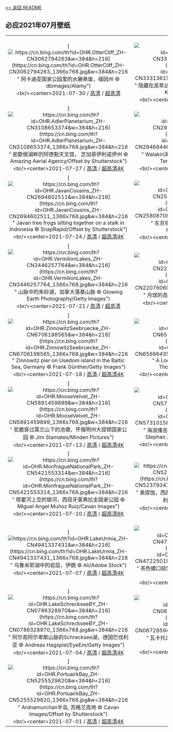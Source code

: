[<< 返回 README](../../README.md)
## 必应2021年07月壁纸
||||
|:---:|:---:|:---:|
|[![https://cn.bing.com/th?id=OHR.OtterCliff_ZH-CN3062794263&w=384&h=216](https://cn.bing.com/th?id=OHR.OtterCliff_ZH-CN3062794263_1366x768.jpg&w=384&h=216 " &#10;阿卡迪亚国家公园里的水獭悬崖，缅因州&#10;© dbimages/Alamy")](https://cn.bing.com/search?q=%E9%98%BF%E5%8D%A1%E8%BF%AA%E4%BA%9A%E5%9B%BD%E5%AE%B6%E5%85%AC%E5%9B%AD%E9%87%8C%E7%9A%84%E6%B0%B4%E7%8D%AD%E6%82%AC%E5%B4%96%EF%BC%8C%E7%BC%85%E5%9B%A0%E5%B7%9E&form=hpcapt&mkt=zh-cn&filters=HpDate:"20210730_1600")<br/><center>2021-07-30 / [高清](https://cn.bing.com/th?id=OHR.OtterCliff_ZH-CN3062794263_1920x1200.jpg&w=1920&h=1200) / [超高清](https://cn.bing.comhttps://cn.bing.com/th?id=OHR.OtterCliff_ZH-CN3062794263_UHD.jpg)<center/>|[![https://cn.bing.com/th?id=OHR.PantheraTigris_ZH-CN3331361509&w=384&h=216](https://cn.bing.com/th?id=OHR.PantheraTigris_ZH-CN3331361509_1366x768.jpg&w=384&h=216 " &#10;隐藏在高草丛中的老虎，印度阿萨姆邦&#10;© Sandesh Kadur/Minden Pictures")](https://cn.bing.com/search?q=%E9%9A%90%E8%97%8F%E5%9C%A8%E9%AB%98%E8%8D%89%E4%B8%9B%E4%B8%AD%E7%9A%84%E8%80%81%E8%99%8E%EF%BC%8C%E5%8D%B0%E5%BA%A6%E9%98%BF%E8%90%A8%E5%A7%86%E9%82%A6&form=hpcapt&mkt=zh-cn&filters=HpDate:"20210729_1600")<br/><center>2021-07-29 / [高清](https://cn.bing.com/th?id=OHR.PantheraTigris_ZH-CN3331361509_1920x1200.jpg&w=1920&h=1200) / [超高清4K](https://cn.bing.com/th?id=OHR.PantheraTigris_ZH-CN3331361509_UHD.jpg&w=3840&h=2160)<center/>|[![https://cn.bing.com/th?id=OHR.SeaGoldie_ZH-CN3208818667&w=384&h=216](https://cn.bing.com/th?id=OHR.SeaGoldie_ZH-CN3208818667_1366x768.jpg&w=384&h=216 " &#10;珊瑚礁周围的丝鳍拟花鮨鱼群，澳大利亚昆士兰大堡礁&#10;© Gary Bell/Minden Pictures")](https://cn.bing.com/search?q=%E7%8F%8A%E7%91%9A%E7%A4%81%E5%91%A8%E5%9B%B4%E7%9A%84%E4%B8%9D%E9%B3%8D%E6%8B%9F%E8%8A%B1%E9%AE%A8%E9%B1%BC%E7%BE%A4%EF%BC%8C%E6%BE%B3%E5%A4%A7%E5%88%A9%E4%BA%9A%E6%98%86%E5%A3%AB%E5%85%B0%E5%A4%A7%E5%A0%A1%E7%A4%81&form=hpcapt&mkt=zh-cn&filters=HpDate:"20210728_1600")<br/><center>2021-07-28 / [高清](https://cn.bing.com/th?id=OHR.SeaGoldie_ZH-CN3208818667_1920x1200.jpg&w=1920&h=1200) / [超高清4K](https://cn.bing.com/th?id=OHR.SeaGoldie_ZH-CN3208818667_UHD.jpg&w=3840&h=2160)<center/>|
|[![https://cn.bing.com/th?id=OHR.AdlerPlanetarium_ZH-CN3108653374&w=384&h=216](https://cn.bing.com/th?id=OHR.AdlerPlanetarium_ZH-CN3108653374_1366x768.jpg&w=384&h=216 " &#10;密歇根湖畔的阿德勒天文馆， 芝加哥伊利诺伊州&#10;© Amazing Aerial Agency/Offset by Shutterstock")](https://cn.bing.com/search?q=%E5%AF%86%E6%AD%87%E6%A0%B9%E6%B9%96%E7%95%94%E7%9A%84%E9%98%BF%E5%BE%B7%E5%8B%92%E5%A4%A9%E6%96%87%E9%A6%86%EF%BC%8C&form=hpcapt&mkt=zh-cn&filters=HpDate:"20210727_1600")<br/><center>2021-07-27 / [高清](https://cn.bing.com/th?id=OHR.AdlerPlanetarium_ZH-CN3108653374_1920x1200.jpg&w=1920&h=1200) / [超高清4K](https://cn.bing.com/th?id=OHR.AdlerPlanetarium_ZH-CN3108653374_UHD.jpg&w=3840&h=2160)<center/>|[![https://cn.bing.com/th?id=OHR.DancingTrees_ZH-CN2946844631&w=384&h=216](https://cn.bing.com/th?id=OHR.DancingTrees_ZH-CN2946844631_1366x768.jpg&w=384&h=216 " &#10;Walakiri海滩的红树林，印度尼西亚松巴岛&#10;© Tengguo Wu/Getty Images")](https://cn.bing.com/search?q=Walakiri%E6%B5%B7%E6%BB%A9%E7%9A%84%E7%BA%A2%E6%A0%91%E6%9E%97%EF%BC%8C%E5%8D%B0%E5%BA%A6%E5%B0%BC%E8%A5%BF%E4%BA%9A%E6%9D%BE%E5%B7%B4%E5%B2%9B&form=hpcapt&mkt=zh-cn&filters=HpDate:"20210726_1600")<br/><center>2021-07-26 / [高清](https://cn.bing.com/th?id=OHR.DancingTrees_ZH-CN2946844631_1920x1200.jpg&w=1920&h=1200) / [超高清4K](https://cn.bing.com/th?id=OHR.DancingTrees_ZH-CN2946844631_UHD.jpg&w=3840&h=2160)<center/>|[![https://cn.bing.com/th?id=OHR.CityPalaceUdaipur_ZH-CN2773121437&w=384&h=216](https://cn.bing.com/th?id=OHR.CityPalaceUdaipur_ZH-CN2773121437_1366x768.jpg&w=384&h=216 " &#10;皮丘拉湖畔的乌代布尔城市宫殿，印度&#10;© Chaiyun Damkaew/Getty Images")](https://cn.bing.com/search?q=%E7%9A%AE%E4%B8%98%E6%8B%89%E6%B9%96%E7%95%94%E7%9A%84%E4%B9%8C%E4%BB%A3%E5%B8%83%E5%B0%94%E5%9F%8E%E5%B8%82%E5%AE%AB%E6%AE%BF%EF%BC%8C%E5%8D%B0%E5%BA%A6&form=hpcapt&mkt=zh-cn&filters=HpDate:"20210725_1600")<br/><center>2021-07-25 / [高清](https://cn.bing.com/th?id=OHR.CityPalaceUdaipur_ZH-CN2773121437_1920x1200.jpg&w=1920&h=1200) / [超高清](https://cn.bing.comhttps://cn.bing.com/th?id=OHR.CityPalaceUdaipur_ZH-CN2773121437_UHD.jpg)<center/>|
|[![https://cn.bing.com/th?id=OHR.JavanCousins_ZH-CN2694602511&w=384&h=216](https://cn.bing.com/th?id=OHR.JavanCousins_ZH-CN2694602511_1366x768.jpg&w=384&h=216 " &#10;Javan tree frogs sitting together on a stalk in Indonesia&#10;© SnapRapid/Offset by Shutterstock")](https://cn.bing.com/search?q=Javan&form=hpcapt&mkt=zh-cn&filters=HpDate:"20210724_1600")<br/><center>2021-07-24 / [高清](https://cn.bing.com/th?id=OHR.JavanCousins_ZH-CN2694602511_1920x1200.jpg&w=1920&h=1200) / [超高清4K](https://cn.bing.com/th?id=OHR.JavanCousins_ZH-CN2694602511_UHD.jpg&w=3840&h=2160)<center/>|[![https://cn.bing.com/th?id=OHR.TokyoMetropolis_ZH-CN2580870845&w=384&h=216](https://cn.bing.com/th?id=OHR.TokyoMetropolis_ZH-CN2580870845_1366x768.jpg&w=384&h=216 " &#10;东京塔，日本东京都港区&#10;© Yukinori Hasumi/Getty Images")](https://cn.bing.com/search?q=%E4%B8%9C%E4%BA%AC%E5%A1%94%EF%BC%8C%E6%97%A5%E6%9C%AC%E4%B8%9C%E4%BA%AC%E9%83%BD%E6%B8%AF%E5%8C%BA&form=hpcapt&mkt=zh-cn&filters=HpDate:"20210723_1600")<br/><center>2021-07-23 / [高清](https://cn.bing.com/th?id=OHR.TokyoMetropolis_ZH-CN2580870845_1920x1200.jpg&w=1920&h=1200) / [超高清4K](https://cn.bing.com/th?id=OHR.TokyoMetropolis_ZH-CN2580870845_UHD.jpg&w=3840&h=2160)<center/>|[![https://cn.bing.com/th?id=OHR.MinokakeRocks_ZH-CN2474262090&w=384&h=216](https://cn.bing.com/th?id=OHR.MinokakeRocks_ZH-CN2474262090_1366x768.jpg&w=384&h=216 " &#10;伊豆半岛海岸附近的 Minokake-Iwa 奇岩群，日本&#10;© Krzysztof Baranowski/Getty Images")](https://cn.bing.com/search?q=%E4%BC%8A%E8%B1%86%E5%8D%8A%E5%B2%9B%E6%B5%B7%E5%B2%B8%E9%99%84%E8%BF%91%E7%9A%84&form=hpcapt&mkt=zh-cn&filters=HpDate:"20210722_1600")<br/><center>2021-07-22 / [高清](https://cn.bing.com/th?id=OHR.MinokakeRocks_ZH-CN2474262090_1920x1200.jpg&w=1920&h=1200) / [超高清4K](https://cn.bing.com/th?id=OHR.MinokakeRocks_ZH-CN2474262090_UHD.jpg&w=3840&h=2160)<center/>|
|[![https://cn.bing.com/th?id=OHR.VermilionLakes_ZH-CN3446257764&w=384&h=216](https://cn.bing.com/th?id=OHR.VermilionLakes_ZH-CN3446257764_1366x768.jpg&w=384&h=216 " &#10;山脉中的朱砂湖，加拿大落基山脉&#10;© Glowing Earth Photography/Getty Images")](https://cn.bing.com/search?q=%E5%B1%B1%E8%84%89%E4%B8%AD%E7%9A%84%E6%9C%B1%E7%A0%82%E6%B9%96%EF%BC%8C%E5%8A%A0%E6%8B%BF%E5%A4%A7%E8%90%BD%E5%9F%BA%E5%B1%B1%E8%84%89&form=hpcapt&mkt=zh-cn&filters=HpDate:"20210721_1600")<br/><center>2021-07-21 / [高清](https://cn.bing.com/th?id=OHR.VermilionLakes_ZH-CN3446257764_1920x1200.jpg&w=1920&h=1200) / [超高清](https://cn.bing.comhttps://cn.bing.com/th?id=OHR.VermilionLakes_ZH-CN3446257764_UHD.jpg)<center/>|[![https://cn.bing.com/th?id=OHR.PrathameshJaju_ZH-CN2207606082&w=384&h=216](https://cn.bing.com/th?id=OHR.PrathameshJaju_ZH-CN2207606082_1366x768.jpg&w=384&h=216 " &#10;月球的高清合成影像&#10;© Prathamesh Jaju")](https://cn.bing.com/search?q=%E6%9C%88%E7%90%83%E7%9A%84%E9%AB%98%E6%B8%85%E5%90%88%E6%88%90%E5%BD%B1%E5%83%8F&form=hpcapt&mkt=zh-cn&filters=HpDate:"20210720_1600")<br/><center>2021-07-20 / [高清](https://cn.bing.com/th?id=OHR.PrathameshJaju_ZH-CN2207606082_1920x1200.jpg&w=1920&h=1200) / [超高清](https://cn.bing.comhttps://cn.bing.com/th?id=OHR.PrathameshJaju_ZH-CN2207606082_UHD.jpg)<center/>|[![https://cn.bing.com/th?id=OHR.Tetouan_ZH-CN6795834080&w=384&h=216](https://cn.bing.com/th?id=OHR.Tetouan_ZH-CN6795834080_1366x768.jpg&w=384&h=216 " &#10;麦地那的彩色小巷， 摩洛哥得土安市&#10;© Jan Wlodarczyk/eStock Photo")](https://cn.bing.com/search?q=%E9%BA%A6%E5%9C%B0%E9%82%A3%E7%9A%84%E5%BD%A9%E8%89%B2%E5%B0%8F%E5%B7%B7%EF%BC%8C&form=hpcapt&mkt=zh-cn&filters=HpDate:"20210719_1600")<br/><center>2021-07-19 / [高清](https://cn.bing.com/th?id=OHR.Tetouan_ZH-CN6795834080_1920x1200.jpg&w=1920&h=1200) / [超高清](https://cn.bing.comhttps://cn.bing.com/th?id=OHR.Tetouan_ZH-CN6795834080_UHD.jpg)<center/>|
|[![https://cn.bing.com/th?id=OHR.ZinnowitzSeebruecke_ZH-CN6706198565&w=384&h=216](https://cn.bing.com/th?id=OHR.ZinnowitzSeebruecke_ZH-CN6706198565_1366x768.jpg&w=384&h=216 " &#10;Zinnowitz pier on Usedom island in the Baltic Sea, Germany&#10;© Frank Günther/Getty Images")](https://cn.bing.com/search?q=Zinnowitz&form=hpcapt&mkt=zh-cn&filters=HpDate:"20210718_1600")<br/><center>2021-07-18 / [高清](https://cn.bing.com/th?id=OHR.ZinnowitzSeebruecke_ZH-CN6706198565_1920x1200.jpg&w=1920&h=1200) / [超高清4K](https://cn.bing.com/th?id=OHR.ZinnowitzSeebruecke_ZH-CN6706198565_UHD.jpg&w=3840&h=2160)<center/>|[![https://cn.bing.com/th?id=OHR.LoepaOberthuri_ZH-CN6569643505&w=384&h=216](https://cn.bing.com/th?id=OHR.LoepaOberthuri_ZH-CN6569643505_1366x768.jpg&w=384&h=216 " &#10;A Loepa oberthuri moth&#10;© Robert Thompson/Minden Pictures")](https://cn.bing.com/search?q=A&form=hpcapt&mkt=zh-cn&filters=HpDate:"20210717_1600")<br/><center>2021-07-17 / [高清](https://cn.bing.com/th?id=OHR.LoepaOberthuri_ZH-CN6569643505_1920x1200.jpg&w=1920&h=1200) / [超高清4K](https://cn.bing.com/th?id=OHR.LoepaOberthuri_ZH-CN6569643505_UHD.jpg&w=3840&h=2160)<center/>|[![https://cn.bing.com/th?id=OHR.SharkAwareness_ZH-CN6069597614&w=384&h=216](https://cn.bing.com/th?id=OHR.SharkAwareness_ZH-CN6069597614_1366x768.jpg&w=384&h=216 " &#10;大溪地海岸附近的乌翅真鲨，法属波利尼西亚&#10;© Paul Mckenzie/Minden Pictures")](https://cn.bing.com/search?q=%E5%A4%A7%E6%BA%AA%E5%9C%B0%E6%B5%B7%E5%B2%B8%E9%99%84%E8%BF%91%E7%9A%84%E4%B9%8C%E7%BF%85%E7%9C%9F%E9%B2%A8%EF%BC%8C%E6%B3%95%E5%B1%9E%E6%B3%A2%E5%88%A9%E5%B0%BC%E8%A5%BF%E4%BA%9A&form=hpcapt&mkt=zh-cn&filters=HpDate:"20210714_1600")<br/><center>2021-07-14 / [高清](https://cn.bing.com/th?id=OHR.SharkAwareness_ZH-CN6069597614_1920x1200.jpg&w=1920&h=1200) / [超高清4K](https://cn.bing.com/th?id=OHR.SharkAwareness_ZH-CN6069597614_UHD.jpg&w=3840&h=2160)<center/>|
|[![https://cn.bing.com/th?id=OHR.MooseVelvet_ZH-CN5891459899&w=384&h=216](https://cn.bing.com/th?id=OHR.MooseVelvet_ZH-CN5891459899_1366x768.jpg&w=384&h=216 " &#10;驼鹿穿过莫兰山下的池塘，怀俄明州大提顿国家公园&#10;© Jim Stamates/Minden Pictures")](https://cn.bing.com/search?q=%E9%A9%BC%E9%B9%BF%E7%A9%BF%E8%BF%87%E8%8E%AB%E5%85%B0%E5%B1%B1%E4%B8%8B%E7%9A%84%E6%B1%A0%E5%A1%98%EF%BC%8C%E6%80%80%E4%BF%84%E6%98%8E%E5%B7%9E%E5%A4%A7%E6%8F%90%E9%A1%BF%E5%9B%BD%E5%AE%B6%E5%85%AC%E5%9B%AD&form=hpcapt&mkt=zh-cn&filters=HpDate:"20210713_1600")<br/><center>2021-07-13 / [高清](https://cn.bing.com/th?id=OHR.MooseVelvet_ZH-CN5891459899_1920x1200.jpg&w=1920&h=1200) / [超高清4K](https://cn.bing.com/th?id=OHR.MooseVelvet_ZH-CN5891459899_UHD.jpg&w=3840&h=2160)<center/>|[![https://cn.bing.com/th?id=OHR.LighthouseWave_ZH-CN5731015881&w=384&h=216](https://cn.bing.com/th?id=OHR.LighthouseWave_ZH-CN5731015881_1366x768.jpg&w=384&h=216 " &#10;海浪撞击费尔盖拉什灯塔，葡萄牙波尔图&#10;© Stephan Zirwes/Offset by Shutterstock")](https://cn.bing.com/search?q=%E6%B5%B7%E6%B5%AA%E6%92%9E%E5%87%BB%E8%B4%B9%E5%B0%94%E7%9B%96%E6%8B%89%E4%BB%80%E7%81%AF%E5%A1%94%EF%BC%8C%E8%91%A1%E8%90%84%E7%89%99%E6%B3%A2%E5%B0%94%E5%9B%BE&form=hpcapt&mkt=zh-cn&filters=HpDate:"20210712_1600")<br/><center>2021-07-12 / [高清](https://cn.bing.com/th?id=OHR.LighthouseWave_ZH-CN5731015881_1920x1200.jpg&w=1920&h=1200) / [超高清4K](https://cn.bing.com/th?id=OHR.LighthouseWave_ZH-CN5731015881_UHD.jpg&w=3840&h=2160)<center/>|[![https://cn.bing.com/th?id=OHR.SpiralAloe_ZH-CN5594814833&w=384&h=216](https://cn.bing.com/th?id=OHR.SpiralAloe_ZH-CN5594814833_1366x768.jpg&w=384&h=216 " &#10;螺旋状芦荟&#10;© David Madison/Getty Images")](https://cn.bing.com/search?q=%E8%9E%BA%E6%97%8B%E7%8A%B6%E8%8A%A6%E8%8D%9F&form=hpcapt&mkt=zh-cn&filters=HpDate:"20210711_1600")<br/><center>2021-07-11 / [高清](https://cn.bing.com/th?id=OHR.SpiralAloe_ZH-CN5594814833_1920x1200.jpg&w=1920&h=1200) / [超高清4K](https://cn.bing.com/th?id=OHR.SpiralAloe_ZH-CN5594814833_UHD.jpg&w=3840&h=2160)<center/>|
|[![https://cn.bing.com/th?id=OHR.MonfragueNationalPark_ZH-CN5421553314&w=384&h=216](https://cn.bing.com/th?id=OHR.MonfragueNationalPark_ZH-CN5421553314_1366x768.jpg&w=384&h=216 " &#10;塔霍河上空的银河，西班牙蒙弗拉圭国家公园&#10;© Miguel Angel Muñoz Ruiz/Cavan Images")](https://cn.bing.com/search?q=%E5%A1%94%E9%9C%8D%E6%B2%B3%E4%B8%8A%E7%A9%BA%E7%9A%84%E9%93%B6%E6%B2%B3%EF%BC%8C%E8%A5%BF%E7%8F%AD%E7%89%99%E8%92%99%E5%BC%97%E6%8B%89%E5%9C%AD%E5%9B%BD%E5%AE%B6%E5%85%AC%E5%9B%AD&form=hpcapt&mkt=zh-cn&filters=HpDate:"20210710_1600")<br/><center>2021-07-10 / [高清](https://cn.bing.com/th?id=OHR.MonfragueNationalPark_ZH-CN5421553314_1920x1200.jpg&w=1920&h=1200) / [超高清8K](https://cn.bing.comhttps://cn.bing.com/th?id=OHR.MonfragueNationalPark_ZH-CN5421553314_UHD.jpg)<center/>|[![https://cn.bing.com/th?id=OHR.Ortygia_ZH-CN5237934114&w=384&h=216](https://cn.bing.com/th?id=OHR.Ortygia_ZH-CN5237934114_1366x768.jpg&w=384&h=216 " &#10;奥提伽，西西里岛锡拉库萨海岸附近的小岛，意大利&#10;© DaLiu/Shutterstock")](https://cn.bing.com/search?q=%E5%A5%A5%E6%8F%90%E4%BC%BD%EF%BC%8C%E8%A5%BF%E8%A5%BF%E9%87%8C%E5%B2%9B%E9%94%A1%E6%8B%89%E5%BA%93%E8%90%A8%E6%B5%B7%E5%B2%B8%E9%99%84%E8%BF%91%E7%9A%84%E5%B0%8F%E5%B2%9B%EF%BC%8C%E6%84%8F%E5%A4%A7%E5%88%A9&form=hpcapt&mkt=zh-cn&filters=HpDate:"20210709_1600")<br/><center>2021-07-09 / [高清](https://cn.bing.com/th?id=OHR.Ortygia_ZH-CN5237934114_1920x1200.jpg&w=1920&h=1200) / [超高清4K](https://cn.bing.com/th?id=OHR.Ortygia_ZH-CN5237934114_UHD.jpg&w=3840&h=2160)<center/>|[![https://cn.bing.com/th?id=OHR.AppalachianTrail_ZH-CN5076145300&w=384&h=216](https://cn.bing.com/th?id=OHR.AppalachianTrail_ZH-CN5076145300_1366x768.jpg&w=384&h=216 " &#10;阿巴拉契亚国家步道,新泽西州斯托克斯州立森林&#10;© Frank DeBonis/Getty Images")](https://cn.bing.com/search?q=%E9%98%BF%E5%B7%B4%E6%8B%89%E5%A5%91%E4%BA%9A%E5%9B%BD%E5%AE%B6%E6%AD%A5%E9%81%93%2C%E6%96%B0%E6%B3%BD%E8%A5%BF%E5%B7%9E%E6%96%AF%E6%89%98%E5%85%8B%E6%96%AF%E5%B7%9E%E7%AB%8B%E6%A3%AE%E6%9E%97&form=hpcapt&mkt=zh-cn&filters=HpDate:"20210708_1600")<br/><center>2021-07-08 / [高清](https://cn.bing.com/th?id=OHR.AppalachianTrail_ZH-CN5076145300_1920x1200.jpg&w=1920&h=1200) / [超高清4K](https://cn.bing.com/th?id=OHR.AppalachianTrail_ZH-CN5076145300_UHD.jpg&w=3840&h=2160)<center/>|
|[![https://cn.bing.com/th?id=OHR.LakeUrmia_ZH-CN4941337431&w=384&h=216](https://cn.bing.com/th?id=OHR.LakeUrmia_ZH-CN4941337431_1366x768.jpg&w=384&h=216 " &#10;乌鲁米耶湖中的岩层，伊朗&#10;© Ali/Adobe Stock")](https://cn.bing.com/search?q=%E4%B9%8C%E9%B2%81%E7%B1%B3%E8%80%B6%E6%B9%96%E4%B8%AD%E7%9A%84%E5%B2%A9%E5%B1%82%EF%BC%8C%E4%BC%8A%E6%9C%97&form=hpcapt&mkt=zh-cn&filters=HpDate:"20210707_1600")<br/><center>2021-07-07 / [高清](https://cn.bing.com/th?id=OHR.LakeUrmia_ZH-CN4941337431_1920x1200.jpg&w=1920&h=1200) / [超高清4K](https://cn.bing.com/th?id=OHR.LakeUrmia_ZH-CN4941337431_UHD.jpg&w=3840&h=2160)<center/>|[![https://cn.bing.com/th?id=OHR.TawnyFrogmouth_ZH-CN4722501936&w=384&h=216](https://cn.bing.com/th?id=OHR.TawnyFrogmouth_ZH-CN4722501936_1366x768.jpg&w=384&h=216 " &#10;茶色蟆口鸱雏鸟，澳大利亚&#10;© SnapRapid/Offset by Shutterstock")](https://cn.bing.com/search?q=%E8%8C%B6%E8%89%B2%E8%9F%86%E5%8F%A3%E9%B8%B1%E9%9B%8F%E9%B8%9F%EF%BC%8C%E6%BE%B3%E5%A4%A7%E5%88%A9%E4%BA%9A&form=hpcapt&mkt=zh-cn&filters=HpDate:"20210706_1600")<br/><center>2021-07-06 / [高清](https://cn.bing.com/th?id=OHR.TawnyFrogmouth_ZH-CN4722501936_1920x1200.jpg&w=1920&h=1200) / [超高清4K](https://cn.bing.com/th?id=OHR.TawnyFrogmouth_ZH-CN4722501936_UHD.jpg&w=3840&h=2160)<center/>|[![https://cn.bing.com/th?id=OHR.SerraMalagueta_ZH-CN4592152973&w=384&h=216](https://cn.bing.com/th?id=OHR.SerraMalagueta_ZH-CN4592152973_1366x768.jpg&w=384&h=216 " &#10;Serra da Malagueta山脉，佛得角圣地亚哥岛&#10;© Samuel Borges Photography/Shutterstock")](https://cn.bing.com/search?q=Serra&form=hpcapt&mkt=zh-cn&filters=HpDate:"20210705_1600")<br/><center>2021-07-05 / [高清](https://cn.bing.com/th?id=OHR.SerraMalagueta_ZH-CN4592152973_1920x1200.jpg&w=1920&h=1200) / [超高清4K](https://cn.bing.com/th?id=OHR.SerraMalagueta_ZH-CN4592152973_UHD.jpg&w=3840&h=2160)<center/>|
|[![https://cn.bing.com/th?id=OHR.LakeSchreckseeBY_ZH-CN0786328970&w=384&h=216](https://cn.bing.com/th?id=OHR.LakeSchreckseeBY_ZH-CN0786328970_1366x768.jpg&w=384&h=216 " &#10;阿尔高阿尔卑斯山脉的Schrecksee湖，德国巴伐利亚&#10;© Andreas Hagspiel/EyeEm/Getty Images")](https://cn.bing.com/search?q=%E9%98%BF%E5%B0%94%E9%AB%98%E9%98%BF%E5%B0%94%E5%8D%91%E6%96%AF%E5%B1%B1%E8%84%89%E7%9A%84Schrecksee%E6%B9%96%EF%BC%8C%E5%BE%B7%E5%9B%BD%E5%B7%B4%E4%BC%90%E5%88%A9%E4%BA%9A&form=hpcapt&mkt=zh-cn&filters=HpDate:"20210704_1600")<br/><center>2021-07-04 / [高清](https://cn.bing.com/th?id=OHR.LakeSchreckseeBY_ZH-CN0786328970_1920x1200.jpg&w=1920&h=1200) / [超高清4K](https://cn.bing.com/th?id=OHR.LakeSchreckseeBY_ZH-CN0786328970_UHD.jpg&w=3840&h=2160)<center/>|[![https://cn.bing.com/th?id=OHR.WakatobiNP_ZH-CN0672859436&w=384&h=216](https://cn.bing.com/th?id=OHR.WakatobiNP_ZH-CN0672859436_1366x768.jpg&w=384&h=216 " &#10;瓦卡托比国家公园，印度尼西亚&#10;© Fabio Lamanna/Alamy")](https://cn.bing.com/search?q=%E7%93%A6%E5%8D%A1%E6%89%98%E6%AF%94%E5%9B%BD%E5%AE%B6%E5%85%AC%E5%9B%AD%EF%BC%8C%E5%8D%B0%E5%BA%A6%E5%B0%BC%E8%A5%BF%E4%BA%9A&form=hpcapt&mkt=zh-cn&filters=HpDate:"20210703_1600")<br/><center>2021-07-03 / [高清](https://cn.bing.com/th?id=OHR.WakatobiNP_ZH-CN0672859436_1920x1200.jpg&w=1920&h=1200) / [超高清8K](https://cn.bing.comhttps://cn.bing.com/th?id=OHR.WakatobiNP_ZH-CN0672859436_UHD.jpg)<center/>|[![https://cn.bing.com/th?id=OHR.ShyFive_ZH-CN0542113860&w=384&h=216](https://cn.bing.com/th?id=OHR.ShyFive_ZH-CN0542113860_1366x768.jpg&w=384&h=216 " &#10;A meerkat in Namibia&#10;© Danita Delimont/Offset by Shutterstock")](https://cn.bing.com/search?q=A&form=hpcapt&mkt=zh-cn&filters=HpDate:"20210702_1600")<br/><center>2021-07-02 / [高清](https://cn.bing.com/th?id=OHR.ShyFive_ZH-CN0542113860_1920x1200.jpg&w=1920&h=1200) / [超高清4K](https://cn.bing.com/th?id=OHR.ShyFive_ZH-CN0542113860_UHD.jpg&w=3840&h=2160)<center/>|
|[![https://cn.bing.com/th?id=OHR.PortuairkBay_ZH-CN5255529820&w=384&h=216](https://cn.bing.com/th?id=OHR.PortuairkBay_ZH-CN5255529820_1366x768.jpg&w=384&h=216 " &#10;Ardnamurchan半岛, 苏格兰高地&#10;© Cavan Images/Offset by Shutterstock")](https://cn.bing.com/search?q=Ardnamurchan%E5%8D%8A%E5%B2%9B%2C&form=hpcapt&mkt=zh-cn&filters=HpDate:"20210701_1600")<br/><center>2021-07-01 / [高清](https://cn.bing.com/th?id=OHR.PortuairkBay_ZH-CN5255529820_1920x1200.jpg&w=1920&h=1200) / [超高清4K](https://cn.bing.com/th?id=OHR.PortuairkBay_ZH-CN5255529820_UHD.jpg&w=3840&h=2160)<center/>